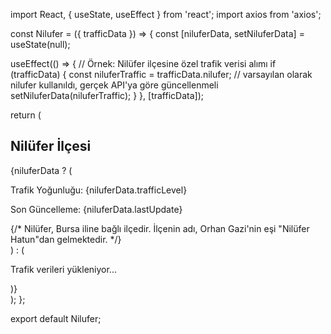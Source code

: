 import React, { useState, useEffect } from 'react';
import axios from 'axios';

const Nilufer = ({ trafficData }) => {
  const [niluferData, setNiluferData] = useState(null);

  useEffect(() => {
    // Örnek: Nilüfer ilçesine özel trafik verisi alımı
    if (trafficData) {
      const niluferTraffic = trafficData.nilufer; // varsayılan olarak nilufer kullanıldı, gerçek API'ya göre güncellenmeli
      setNiluferData(niluferTraffic);
    }
  }, [trafficData]);

  return (
    <div>
      <h2>Nilüfer İlçesi</h2>
      {niluferData ? (
        <div>
          <p>Trafik Yoğunluğu: {niluferData.trafficLevel}</p>
          <p>Son Güncelleme: {niluferData.lastUpdate}</p>
          {/* Nilüfer, Bursa iline bağlı ilçedir. İlçenin adı, Orhan Gazi'nin eşi "Nilüfer Hatun"dan gelmektedir. */}
        </div>
      ) : (
        <p>Trafik verileri yükleniyor...</p>
      )}
    </div>
  );
};

export default Nilufer;
